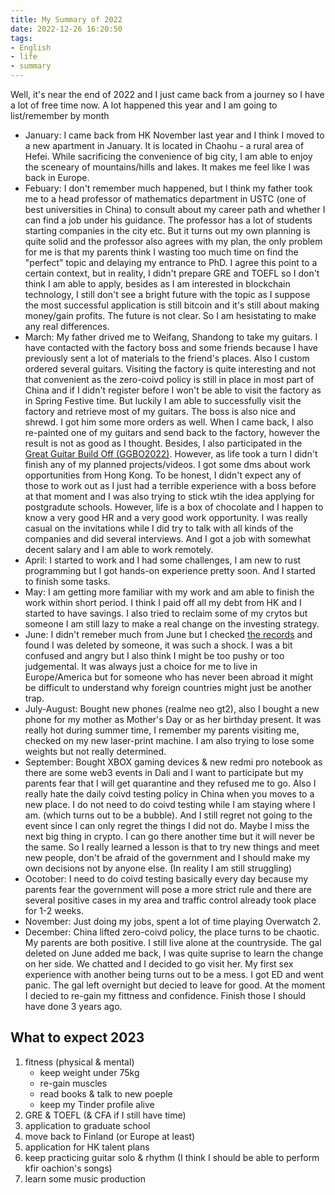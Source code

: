 ```yaml
---
title: My Summary of 2022
date: 2022-12-26 16:20:50
tags: 
- English
- life
- summary
---
```


Well, it's near the end of 2022 and I just came back from a journey so I have a lot of free time now. A lot happened this year and I am going to list/remember by month

- January: I came back from HK November last year and I think I moved to a new apartment in January. It is located in Chaohu - a rural area of Hefei. While sacrificing the convenience of big city, I am able to enjoy the sceneary of mountains/hills and lakes. It makes me feel like I was back in Europe.
- Febuary: I don't remember much happened, but I think my father took me to a head professor of mathematics department in USTC (one of best universities in China) to consult about my career path and whether I can find a job under his guidance. The professor has a lot of students starting companies in the city etc. But it turns out my own planning is quite solid and the professor also agrees with my plan, the only problem for me is that my parents think I wasting too much time on find the "perfect" topic and delaying my entrance to PhD. I agree this point to a certain context, but in reality, I didn't prepare GRE and TOEFL so I don't think I am able to apply, besides as I am interested in blockchain technology, I still don't see a bright future with the topic as I suppose the most successful application is still bitcoin and it's still about making money/gain profits. The future is not clear. So I am hesistating to make any real differences. 
- March: My father drived me to Weifang, Shandong to take my guitars. I have contacted with the factory boss and some friends because I have previously sent a lot of materials to the friend's places. Also I custom ordered several guitars. Visiting the factory is quite interesting and not that convenient as the zero-coivd policy is still in place in most part of China and if I didn't register before I won't be able to visit the factory as in Spring Festive time. But luckily I am able to successfully visit the factory and retrieve most of my guitars. The boss is also nice and shrewd. I got him some more orders as well. When I came back, I also re-painted one of my guitars and send back to the factory, however the result is not as good as I thought. Besides, I also participated in the [Great Guitar Build Off (GGBO2022)](https://greatguitarbuildoff.com/). However, as life took a turn I didn't finish any of my planned projects/videos. I got some dms about work opportunities from Hong Kong. To be honest, I didn't expect any of those to work out as I just had a terrible experience with a boss before at that moment and I was also trying to stick wtih the idea applying for postgradute schools. However, life is a box of chocolate and I happen to know a very good HR and a very good work opportunity. I was really casual on the invitations while I did try to talk with all kinds of the companies and did several interviews. And I got a job with somewhat decent salary and I am able to work remotely. 
- April: I started to work and I had some challenges, I am new to rust programming but I got hands-on experience pretty soon. And I started to finish some tasks. 
- May: I am getting more familiar with my work and am able to finish the work within short period. I think I paid off all my debt from HK and I started to have savings. I also tried to reclaim some of my crytos but someone I am still lazy to make a real change on the investing strategy.
- June: I didn't remeber much from June but I checked [the records](https://books.dex.moe/2022/06/13/haoliangzhibian/) and found I was deleted by someone, it was such a shock. I was a bit confused and angry but I also think I might be too pushy or too judgemental. It was always just a choice for me to live in Europe/America but for someone who has never been abroad it might be difficult to understand why foreign countries might just be another trap.
- July-August: Bought new phones (realme neo gt2), also I bought a new phone for my mother as Mother's Day or as her birthday present. It was really hot during summer time, I remember my parents visiting me, checked on my new laser-print machine. I am also trying to lose some weights but not really determined.
- September: Bought XBOX gaming devices & new redmi pro notebook as there are some web3 events in Dali and I want to participate but my parents fear that I will get quarantine and they refused me to go. Also I really hate the daily coivd testing policy in China when you moves to a new place. I do not need to do coivd testing while I am staying where I am. (which turns out to be a bubble). And I still regret not going to the event since I can only regret the things I did not do. Maybe I miss the next big thing in crypto. I can go there another time but it will never be the same. So I really learned a lesson is that to try new things and meet new people, don't be afraid of the government and I should make my own decisions not by anyone else. (In reality I am still struggling) 
- Ocotober: I need to do coivd testing basically every day because my parents fear the government will pose a more strict rule and there are several positive cases in my area and traffic control already took place for 1-2 weeks.
- November: Just doing my jobs, spent a lot of time playing Overwatch 2.
- December: China lifted zero-coivd policy, the place turns to be chaotic. My parents are both positive. I still live alone at the countryside. The gal deleted on June added me back, I was quite suprise to learn the change on her side. We chatted and I decided to go visit her. My first sex experience with another being turns out to be a mess. I got ED and went panic. The gal left overnight but decied to leave for good. At the moment I decied to re-gain my fittness and confidence. Finish those I should have done 3 years ago.

## What to expect 2023

1. fitness (physical & mental)
    - keep weight under 75kg
    - re-gain muscles
    - read books & talk to new poeple
    - keep my Tinder profile alive
2. GRE & TOEFL (& CFA if I still have time)
3. application to graduate school
4. move back to Finland (or Europe at least)
5. application for HK talent plans
6. keep practicing guitar solo & rhythm (I think I should be able to perform kfir oachion's songs)
7. learn some music production



